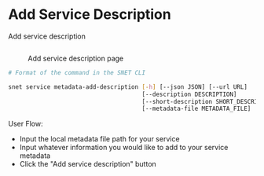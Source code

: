 # Add Service Description

Add service description

<figure><img src="/assets/images/products/TUI/Screenshot 2024-08-17 at 6.02.24 PM.png" alt=""><figcaption><p>Add service description page</p></figcaption></figure>

```bash
# Format of the command in the SNET CLI

snet service metadata-add-description [-h] [--json JSON] [--url URL]
                                      [--description DESCRIPTION]
                                      [--short-description SHORT_DESCRIPTION]
                                      [--metadata-file METADATA_FILE]
```

User Flow:

* Input the local metadata file path for your service
* Input whatever information you would like to add to your service metadata
* Click the "Add service description" button
